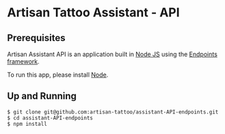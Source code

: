 # Artisan Tattoo Assistant - API

## Prerequisites

Artisan Assistant API is an application built in [Node JS](https://nodejs.org/) using the [Endpoints framework](https://github.com/endpoints). 

To run this app, please install [Node](https://nodejs.org/download/). 

## Up and Running

```
$ git clone git@github.com:artisan-tattoo/assistant-API-endpoints.git
$ cd assistant-API-endpoints
$ npm install
```
